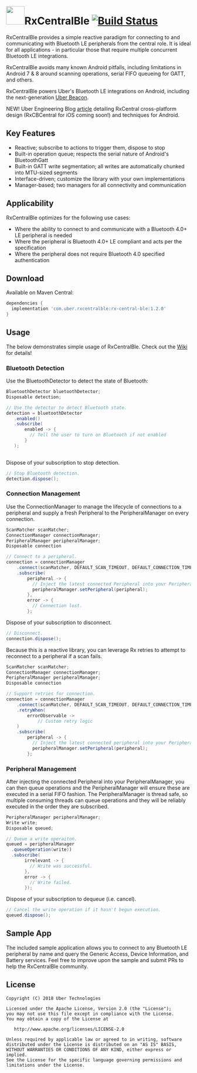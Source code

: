 # <img src="https://d183q68ssszldn.cloudfront.net/rx_central_logo.png" width="50"/>RxCentralBle [![Build Status](https://travis-ci.com/uber/RxCentralBle.svg?branch=master)](https://travis-ci.org/uber/RxCentralBle)

RxCentralBle provides a simple reactive paradigm for connecting to and communicating with Bluetooth LE peripherals from the central role. It is ideal for all applications - in particular those that require multiple concurrent Bluetooth LE integrations.

RxCentralBle avoids many known Android pitfalls, including limitations in Android 7 & 8 around scanning operations, serial FIFO queueing for GATT, and others.

RxCentralBle powers Uber's Bluetooth LE integrations on Android, including the next-generation [Uber Beacon](https://uber.com/beacon).

NEW! Uber Engineering Blog [article](https://eng.uber.com/rxcentral-bluetooth-connection-library-rxcentralble/) detailing  RxCentral cross-platform design (RxCBCentral for iOS coming soon!) and techniques for Android.

## Key Features

  - Reactive; subscribe to actions to trigger them, dispose to stop
  - Built-in operation queue; respects the serial nature of Android's BluetoothGatt
  - Built-in GATT write segmentation; all writes are automatically chunked into MTU-sized segments
  - Interface-driven; customize the library with your own implementations
  - Manager-based; two managers for all connectivity and communication

## Applicability

RxCentralBle optimizes for the following use cases:

  - Where the ability to connect to and communicate with a Bluetooth 4.0+ LE peripheral is needed
  - Where the peripheral is Bluetooth 4.0+ LE compliant and acts per the specification
  - Where the peripheral does not require Bluetooth 4.0 specified authentication

## Download

Available on Maven Central:

```gradle
dependencies {
  implementation 'com.uber.rxcentralble:rx-central-ble:1.2.0'
}
```

## Usage

The below demonstrates simple usage of RxCentralBle.  Check out the [Wiki](https://github.com/uber/RxCentralBle/wiki) for details!

### Bluetooth Detection

Use the BluetoothDetector to detect the state of Bluetooth:

```java
BluetoothDetector bluetoothDetector;
Disposable detection;

// Use the detector to detect Bluetooth state.
detection = bluetoothDetector
   .enabled()
   .subscribe(
       enabled -> {
         // Tell the user to turn on Bluetooth if not enabled
       }
   );
   
```

Dispose of your subscription to stop detection.  

```java
// Stop Bluetooth detection.
detection.dispose();
```

### Connection Management

Use the ConnectionManager to manage the lifecycle of connections to a peripheral and supply a fresh Peripheral to the PeripheralManager on every connection.

```java
ScanMatcher scanMatcher;
ConnectionManager connectionManager;
PeripheralManager peripheralManager;
Disposable connection

// Connect to a peripheral.  
connection = connectionManager
    .connect(scanMatcher, DEFAULT_SCAN_TIMEOUT, DEFAULT_CONNECTION_TIMEOUT)
    .subscribe(
        peripheral -> {
          // Inject the latest connected Peripheral into your PeripheralManager.
          peripheralManager.setPeripheral(peripheral);
        },
        error -> {
          // Connection lost.
        };
```

Dispose of your subscription to disconnect.  

```java
// Disconnect.
connection.dispose();
```

Because this is a reactive library, you can leverage Rx retries to attempt to reconnect to a peripheral if a scan fails.

```java
ScanMatcher scanMatcher;
ConnectionManager connectionManager;
PeripheralManager peripheralManager;
Disposable connection

// Support retries for connection. 
connection = connectionManager
    .connect(scanMatcher, DEFAULT_SCAN_TIMEOUT, DEFAULT_CONNECTION_TIMEOUT)
    .retryWhen(
        errorObservable -> 
            // Custom retry logic
    )
    .subscribe(
        peripheral -> {
          // Inject the latest connected peripheral into your PeripheralManager.
          peripheralManager.setPeripheral(peripheral);
        };
```

### Peripheral Management

After injecting the connected Peripheral into your PeripheralManager, you can then queue operations and the PeripheralManager will ensure these are executed in a serial FIFO fashion.  The PeripheralManager is thread safe, so multiple consuming threads can queue operations and they will be reliably executed in the order they are subscribed.

```java 
PeripheralManager peripheralManager;
Write write;
Disposable queued;

// Queue a write operaiton.
queued = peripheralManager
  .queueOperation(write))
  .subscribe(
       irrelevant -> {
         // Write was successful.
       },
       error -> {
         // Write failed.
       });
```

Dispose of your subscription to dequeue (i.e. cancel).  

```java       
// Cancel the write operation if it hasn't begun execution.
queued.dispose();
```

## Sample App

The included sample application allows you to connect to any Bluetooth LE peripheral by name and query the Generic Access, Device Information, and Battery services.  Feel free to improve upon the sample and submit PRs to help the RxCentralBle community.

## License

    Copyright (C) 2018 Uber Technologies

    Licensed under the Apache License, Version 2.0 (the "License");
    you may not use this file except in compliance with the License.
    You may obtain a copy of the License at

       http://www.apache.org/licenses/LICENSE-2.0

    Unless required by applicable law or agreed to in writing, software
    distributed under the License is distributed on an "AS IS" BASIS,
    WITHOUT WARRANTIES OR CONDITIONS OF ANY KIND, either express or implied.
    See the License for the specific language governing permissions and
    limitations under the License.

